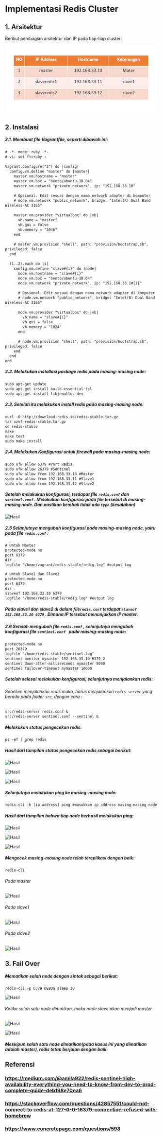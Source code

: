 # Implementasi Redis Cluster

## 1.  Arsitektur 
Berikut pembagian arsitektur dan IP pada tiap-tiap cluster:

![Hasil](dara.png)

## 2. Instalasi
##### 2.1. Membuat file Vagrantfile, seperti dibawah ini:
`````
# -*- mode: ruby -*-
# vi: set ft=ruby :

Vagrant.configure("2") do |config|
  config.vm.define "master" do |master|
    master.vm.hostname = "master"
    master.vm.box = "bento/ubuntu-18.04"
    master.vm.network "private_network", ip: "192.168.33.10"

    # Opsional. Edit sesuai dengan nama network adapter di komputer
    # node.vm.network "public_network", bridge: "Intel(R) Dual Band Wireless-AC 3165"
      
    master.vm.provider "virtualbox" do |vb|
      vb.name = "master"
      vb.gui = false
      vb.memory = "2046"
    end

    # master.vm.provision "shell", path: "provision/bootstrap.sh", privileged: false
  end

  (1..2).each do |i|
    config.vm.define "slave#{i}" do |node|
      node.vm.hostname = "slave#{i}"
      node.vm.box = "bento/ubuntu-18.04"
      node.vm.network "private_network", ip: "192.168.33.1#{i}"

      # Opsional. Edit sesuai dengan nama network adapter di komputer
      # node.vm.network "public_network", bridge: "Intel(R) Dual Band Wireless-AC 3165"
      
      node.vm.provider "virtualbox" do |vb|
        vb.name = "slave#{i}"
        vb.gui = false
        vb.memory = "1024"
      end

      # node.vm.provision "shell", path: "provision/bootstrap.sh", privileged: false
    end
  end
end
`````
##### 2.2. Melakukan installasi package redis pada masing-masing node:
`````
sudo apt-get update 
sudo apt-get install build-essential tcl
sudo apt-get install libjemalloc-dev
`````
##### 2.3. Setelah itu melakukan install redis pada masing-masing node:
`````
curl -O http://download.redis.io/redis-stable.tar.gz
tar xzvf redis-stable.tar.gz
cd redis-stable
make
make test
sudo make install
`````
##### 2.4. Melakukan Konfigurasi untuk firewall pada masing-masing node:
`````
sudo ufw allow 6379 #Port Redis
sudo ufw allow 26379 #Sentinel
sudo ufw allow from 192.168.33.10 #Master
sudo ufw allow from 192.168.33.11 #Slave1
sudo ufw allow from 192.168.33.12 #Slave2
`````
##### Setelah melakukan konfigurasi, terdapat file `````redis.conf````` dan `````sentinel.conf````` . Melakukan konfigurasi pada file tersebut di masing-masing node. Dan pastikan kembali tidak ada `````typo````` (kesalahan)

![Hasil](redis.png)
##### 2.5 Selanjutnya mengubah konfigurasi pada masing-masing node, yaitu pada file `````redis.conf````` : 
`````
# Untuk Master
protected-mode no
port 6379
dir .
logfile "/home/vagrant/redis-stable/redig.log" #output log
`````
`````
# Untuk Slave1 dan Slave2
protected-mode no
port 6379
dir .
slaveof 192.168.33.10 6379
logfile "/home/redis-stable/redig.log" #output log
`````
##### Pada slave1 dan slave2 di dalam file`````redis.conf````` terdapat `````slaveof 192.168.33.10 6379````` . Dimana IP tersebut menunjukkan IP master.

##### 2.6 Setelah mengubah file `````redis.conf````` , selanjutnya mengubah konfigurasi file `````sentinel.conf ````` pada masing-masing node: 
`````
protected-mode no
port 26379
logfile "/home/redis-stable/sentinel.log"
sentinel monitor mymaster 192.168.33.10 6379 2
sentinel down-after-milliseconds mymaster 5000
sentinel failover-timeout mymaster 10000
`````
##### Setelah selesai melakukan konfigurasi, selanjutnya menjalankan redis:
###### Sebelum menjalankan redis maka, harus menjalankan `````redis-server````` yang berada pada folder `````src`````, dengan cara :
`````
src/redis-server redis.conf &
src/redis-server sentinel.conf --sentinel &
`````
##### Melakukan status pengecekan redis:
`````
ps -ef | grep redis
``````
##### Hasil dari tampilan status pengecekan redis sebagai berikut:

![Hasil](master1.png)

![Hasil](slave1.png)

![Hasil](slave2.png)

##### Selanjutnya melakukan ping ke masing-masing node:
`````
redis-cli -h [ip address] ping #masukkan ip address masing-masing node
`````
##### Hasil dari tampilan bahwa tiap node berhasil melakukan ping:

![Hasil](pongmaster.png)

![Hasil](slave1pong.png)

![Hasil](slave2pong.png)

##### Mengecek masing-masing node telah tereplikasi dengan baik:
`````
redis-cli
`````
###### Pada master
![Hasil](replicationmaster.png)

###### Pada slave1
![Hasil](replicationslave1.png)

###### Pada slave2
![Hasil](replicationslave2.png)

## 3. Fail Over
##### Mematikan salah node dengan sintak sebagai berikut:
`````
redis-cli -p 6379 DEBUG sleep 30
`````
![Hasil](matikanmaster.png)

###### Ketika salah satu node dimatikan, maka node slave akan menjadi master 

![Hasil](slave1master.png)

![Hasil](slave2master.png)

##### Meskipun salah satu node dimatikan(pada kasus ini yang dimatikan adalah master), redis tetap berjalan dengan baik.

## Referensi
### https://medium.com/@amila922/redis-sentinel-high-availability-everything-you-need-to-know-from-dev-to-prod-complete-guide-deb198e70ea6
### https://stackoverflow.com/questions/42857551/could-not-connect-to-redis-at-127-0-0-16379-connection-refused-with-homebrew
### https://www.concretepage.com/questions/598

